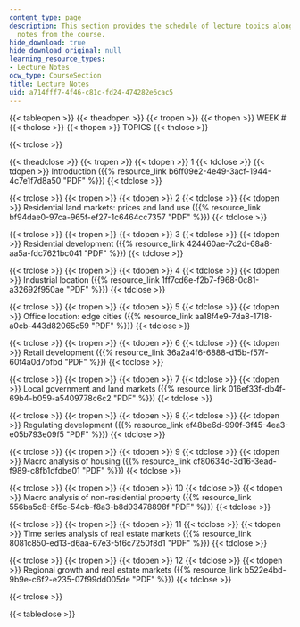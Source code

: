 ```yaml
---
content_type: page
description: This section provides the schedule of lecture topics along with the lecture
  notes from the course.
hide_download: true
hide_download_original: null
learning_resource_types:
- Lecture Notes
ocw_type: CourseSection
title: Lecture Notes
uid: a714fff7-4f46-c81c-fd24-474282e6cac5
---
```


{{< tableopen >}}
{{< theadopen >}}
{{< tropen >}}
{{< thopen >}}
WEEK #
{{< thclose >}}
{{< thopen >}}
TOPICS
{{< thclose >}}

{{< trclose >}}

{{< theadclose >}}
{{< tropen >}}
{{< tdopen >}}
1
{{< tdclose >}}
{{< tdopen >}}
Introduction ({{% resource_link b6ff09e2-4e49-3acf-1944-4c7e1f7d8a50 "PDF" %}})
{{< tdclose >}}

{{< trclose >}}
{{< tropen >}}
{{< tdopen >}}
2
{{< tdclose >}}
{{< tdopen >}}
Residential land markets: prices and land use ({{% resource_link bf94dae0-97ca-965f-ef27-1c6464cc7357 "PDF" %}})
{{< tdclose >}}

{{< trclose >}}
{{< tropen >}}
{{< tdopen >}}
3
{{< tdclose >}}
{{< tdopen >}}
Residential development ({{% resource_link 424460ae-7c2d-68a8-aa5a-fdc7621bc041 "PDF" %}})
{{< tdclose >}}

{{< trclose >}}
{{< tropen >}}
{{< tdopen >}}
4
{{< tdclose >}}
{{< tdopen >}}
Industrial location ({{% resource_link 1ff7cd6e-f2b7-f968-0c81-a32692f950ae "PDF" %}})
{{< tdclose >}}

{{< trclose >}}
{{< tropen >}}
{{< tdopen >}}
5
{{< tdclose >}}
{{< tdopen >}}
Office location: edge cities ({{% resource_link aa18f4e9-7da8-1718-a0cb-443d82065c59 "PDF" %}})
{{< tdclose >}}

{{< trclose >}}
{{< tropen >}}
{{< tdopen >}}
6
{{< tdclose >}}
{{< tdopen >}}
Retail development ({{% resource_link 36a2a4f6-6888-d15b-f57f-60f4a0d7bfbd "PDF" %}})
{{< tdclose >}}

{{< trclose >}}
{{< tropen >}}
{{< tdopen >}}
7
{{< tdclose >}}
{{< tdopen >}}
Local government and land markets ({{% resource_link 016ef33f-db4f-69b4-b059-a5409778c6c2 "PDF" %}})
{{< tdclose >}}

{{< trclose >}}
{{< tropen >}}
{{< tdopen >}}
8
{{< tdclose >}}
{{< tdopen >}}
Regulating development ({{% resource_link ef48be6d-990f-3f45-4ea3-e05b793e09f5 "PDF" %}})
{{< tdclose >}}

{{< trclose >}}
{{< tropen >}}
{{< tdopen >}}
9
{{< tdclose >}}
{{< tdopen >}}
Macro analysis of housing ({{% resource_link cf80634d-3d16-3ead-f989-c8fb1dfdbe01 "PDF" %}})
{{< tdclose >}}

{{< trclose >}}
{{< tropen >}}
{{< tdopen >}}
10
{{< tdclose >}}
{{< tdopen >}}
Macro analysis of non-residential property ({{% resource_link 556ba5c8-8f5c-54cb-f8a3-b8d93478898f "PDF" %}})
{{< tdclose >}}

{{< trclose >}}
{{< tropen >}}
{{< tdopen >}}
11
{{< tdclose >}}
{{< tdopen >}}
Time series analysis of real estate markets ({{% resource_link 8081c850-ed13-d6aa-67e3-5f6c7250f8d1 "PDF" %}})
{{< tdclose >}}

{{< trclose >}}
{{< tropen >}}
{{< tdopen >}}
12
{{< tdclose >}}
{{< tdopen >}}
Regional growth and real estate markets ({{% resource_link b522e4bd-9b9e-c6f2-e235-07f99dd005de "PDF" %}})
{{< tdclose >}}

{{< trclose >}}

{{< tableclose >}}